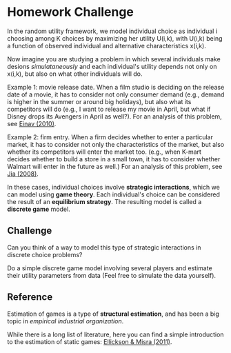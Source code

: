# Homework Challenge

In the random utility framework, we model individual choice as individual i choosing among K choices by maximizing her utility U(i,k), with U(i,k) being a function of observed individual and alternative characteristics x(i,k).

Now imagine you are studying a problem in which several individuals make desions *simulataneously* and each individual's utility depends not only on x(i,k), but also on what other individuals will do.

Example 1: movie release date. When a film studio is deciding on the release date of a movie, it has to consider not only consumer demand (e.g., demand is higher in the summer or around big holidays), but also what its competitors will do (e.g., I want to release my movie in April, but what if Disney drops its Avengers in April as well?). For an analysis of this problem, see [Einav (2010)](https://github.com/jiamingmao/data-analysis/tree/master/Materials/Games).

Example 2: firm entry. When a firm decides whether to enter a particular market, it has to consider not only the characteristics of the market, but also whether its competitors will enter the market too. (e.g., when K-mart decides whether to build a store in a small town, it has to consider whether Walmart will enter in the future as well.) For an analysis of this problem, see [Jia (2008)](https://github.com/jiamingmao/data-analysis/tree/master/Materials/Games).

In these cases, individual choices involve **strategic interactions**, which we can model using **game theory**. Each individual's choice can be considered the result of an **equilibrium strategy**. The resulting model is called a **discrete game** model.

## Challenge

Can you think of a way to model this type of strategic interactions in discrete choice problems?

Do a simple discrete game model involving several players and estimate their utility parameters from data (Feel free to simulate the data yourself).

## Reference

Estimation of games is a type of **structural estimation**, and has been a big topic in *empirical industrial organization*.

While there is a long list of literature, here you can find a simple introduction to the estimation of static games: [Ellickson & Misra (2011)](https://github.com/jiamingmao/data-analysis/tree/master/Materials/Games).
